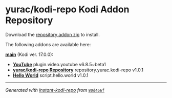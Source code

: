 # yurac/kodi-repo Kodi Addon Repository

Download the [repository addon zip](main/datadir/repository.yurac.kodi-repo/repository.yurac.kodi-repo-1.0.1.zip) to install.

The following addons are available here:

[__main__](main/addons.xml) (Kodi ver. 17.0.0):

- [__YouTube__](main/datadir/plugin.video.youtube/plugin.video.youtube-6.8.5~beta1.zip) plugin.video.youtube v6.8.5~beta1
- [__yurac/kodi-repo Repository__](main/datadir/repository.yurac.kodi-repo/repository.yurac.kodi-repo-1.0.1.zip) repository.yurac.kodi-repo v1.0.1
- [__Hello World__](main/datadir/script.hello.world/script.hello.world-1.0.1.zip) script.hello.world v1.0.1

----
_Generated with [instant-kodi-repo](https://github.com/ping/instant-kodi-repo/) from_ [``80d466f``](https://github.com/yurac/kodi-repo/commit/80d466f6d82ad6584da3c431dfd3fb2d6be77521)
